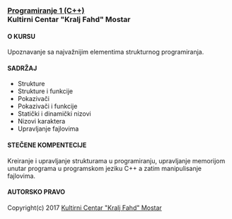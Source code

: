 ### [Programiranje 1 (C++)](http://kckfmostar.com/kursevi/programiranje-2-strukturno-programiranje-u-c-/26)<br>Kultirni Centar "Kralj Fahd" Mostar
#### **O KURSU**<br>
Upoznavanje sa najvažnijim elementima strukturnog programiranja.

#### **SADRŽAJ**
- Strukture
- Strukture i funkcije
- Pokazivači
- Pokazivači i funkcije
- Statički i dinamički nizovi
- Nizovi karaktera
- Upravljanje fajlovima

#### **STEČENE KOMPENTECIJE**
Kreiranje i upravljanje strukturama u programiranju, upravljanje memorijom unutar programa u programskom jeziku C++ a zatim manipulisanje fajlovima.

#### **AUTORSKO PRAVO**
Copyright(c) 2017 [Kultirni Centar "Kralj Fahd" Mostar](http://www.kckfmostar.com)
